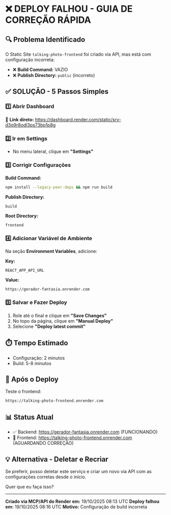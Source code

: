# ❌ DEPLOY FALHOU - GUIA DE CORREÇÃO RÁPIDA

## 🔍 Problema Identificado

O Static Site `talking-photo-frontend` foi criado via API, mas está com configuração incorreta:

- ❌ **Build Command:** VAZIO
- ❌ **Publish Directory:** `public` (incorreto)

## ✅ SOLUÇÃO - 5 Passos Simples

### 1️⃣ Abrir Dashboard
🔗 **Link direto:** https://dashboard.render.com/static/srv-d3q9r8odl3ps73bp1p8g

### 2️⃣ Ir em Settings
- No menu lateral, clique em **"Settings"**

### 3️⃣ Corrigir Configurações

**Build Command:**
```bash
npm install --legacy-peer-deps && npm run build
```

**Publish Directory:**
```
build
```

**Root Directory:**
```
frontend
```

### 4️⃣ Adicionar Variável de Ambiente

Na seção **Environment Variables**, adicione:

**Key:**
```
REACT_APP_API_URL
```

**Value:**
```
https://gerador-fantasia.onrender.com
```

### 5️⃣ Salvar e Fazer Deploy

1. Role até o final e clique em **"Save Changes"**
2. No topo da página, clique em **"Manual Deploy"**
3. Selecione **"Deploy latest commit"**

## ⏱️ Tempo Estimado

- Configuração: 2 minutos
- Build: 5-8 minutos

## 🧪 Após o Deploy

Teste o frontend:
```
https://talking-photo-frontend.onrender.com
```

## 📊 Status Atual

- ✅ Backend: https://gerador-fantasia.onrender.com (FUNCIONANDO)
- 🔄 Frontend: https://talking-photo-frontend.onrender.com (AGUARDANDO CORREÇÃO)

## 💡 Alternativa - Deletar e Recriar

Se preferir, posso deletar este serviço e criar um novo via API com as configurações corretas desde o início.

Quer que eu faça isso?

---

**Criado via MCP/API do Render em:** 19/10/2025 08:13 UTC
**Deploy falhou em:** 19/10/2025 08:16 UTC
**Motivo:** Configuração de build incorreta
